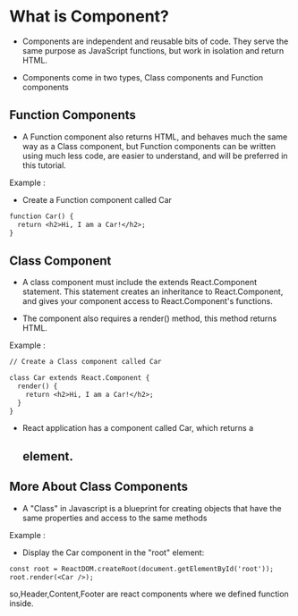 # What is Component?

- Components are independent and reusable bits of code. They serve the same purpose as JavaScript functions, but work in isolation and return HTML.

- Components come in two types, Class components and Function components

## Function Components

- A Function component also returns HTML, and behaves much the same way as a Class component, but Function components can be written using much less code, are easier to understand, and will be preferred in this tutorial.

Example :

- Create a Function component called Car

```diff
function Car() {
  return <h2>Hi, I am a Car!</h2>;
}
```

## Class Component

- A class component must include the extends React.Component statement. This statement creates an inheritance to React.Component, and gives your component access to React.Component's functions.

- The component also requires a render() method, this method returns HTML.

Example :

```diff
// Create a Class component called Car

class Car extends React.Component {
  render() {
    return <h2>Hi, I am a Car!</h2>;
  }
}
```

- React application has a component called Car, which returns a <h2> element.

## More About Class Components

- A "Class" in Javascript is a blueprint for creating objects that have the same properties and access to the same methods

Example :

- Display the Car component in the "root" element:

```diff
const root = ReactDOM.createRoot(document.getElementById('root'));
root.render(<Car />);
```

so,Header,Content,Footer are react components where we defined function inside.
